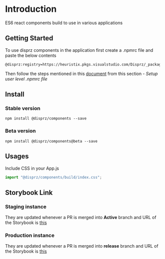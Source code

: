 # Introduction

ES6 react components build to use in various applications

## Getting Started

To use disprz components in the application first create a .npmrc file and paste the below contents

```shell
@disprz:registry=https://heuristix.pkgs.visualstudio.com/Disprz/_packaging/DisprzWeb/npm/registry/
```

Then follow the steps mentioned in this [document](https://disprz.atlassian.net/l/cp/4JoRv1Sa) from this section - _Setup user level .npmrc file_

## Install

### Stable version

```shell
npm install @disprz/components --save
```

<!-- ### Next version

```shell
npm install @disprz/components@next --save
``` -->

### Beta version

```shell
npm install @disprz/components@beta --save
```

## Usages

Include CSS in your App.js

```js
import "@disprz/components/build/index.css";
```

## Storybook Link

### Staging instance

They are updated whenever a PR is merged into **Active** branch and URL of the Storybook is [this](https://disprzmicrofrontendapp.azureedge.net/disprz-storybook-qa/)

### Production instance

They are updated whenever a PR is merged into **release** branch and URL of the Storybook is [this](https://disprzmicrofrontendapp.azureedge.net/disprz-storybook/)
